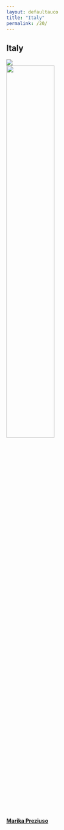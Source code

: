 ```yaml
---
layout: defaultauco
title: "Italy"
permalink: /20/
---
```

<div class="container-0">
    <div class="container-title">
        <span class="country"><h2>Italy</h2></span>
        <div class="photo-co">
          <img src="https://www.worldatlas.com/r/w960-q80/upload/2a/cf/fd/it-01.jpg">
    </div>
</div>
<!-- partial:index.partial.html -->
<div class="container">
  <div class="timeline clearfix">
  <div class="vertical-line">
 <div id="post-1" class="vesti-col timeline-post">
    <div class="vesti-content-wrapper">
      <div class="photo">
        <img src="https://camo.githubusercontent.com/d12619744212806b2a3877cff2438fe36cbc1dcc14e512747c0619f0f491ad1e/68747470733a2f2f69302e77702e636f6d2f69646561626f73746f6e2e636f6d2f77702d636f6e74656e742f75706c6f6164732f323031392f30392f7072657a6975736f2e6a70673f6669743d3530302532433530302673736c3d31" width="50%" height="50%">
        <div class="vesti-date-wrapper">
          <div class="vesti-date">
          </div>
        </div>
      </div>
      <div class="vesti-desc">
        <a class="desc-a" href="#">
          <h4><a href="{{ site.baseurl }}/mpreziuso/">Marika Preziuso</a></h4>
        </a>
      </div>
    </div>
  </div>

<!-- partial -->
